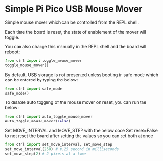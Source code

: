 # Simple Pi Pico USB Mouse Mover

Simple mouse mover which can be controlled from the REPL shell.

Each time the board is reset, the state of enablement of the mover will toggle.

You can also change this manually in the REPL shell and the board will reboot:

```python
from ctrl import toggle_mouse_mover
toggle_mouse_mover()
```

By default, USB storage is not presented unless booting in safe mode which can be entered by typing the below:
  
```python
from ctrl import safe_mode
safe_mode()
```

To disable auto toggling of the mouse mover on reset, you can run the below:

```python
from ctrl import auto_toggle_mouse_mover
auto_toggle_mouse_mover(False)
```

Set MOVE_INTERVAL and MOVE_STEP with the below code
Set reset=False to not reset the board after setting the values so you can set both at once

```python
from ctrl import set_move_interval, set_move_step
set_move_interval(250) # 0.25 second in milliseconds
set_move_step(2) # 2 pixels at a time
```
